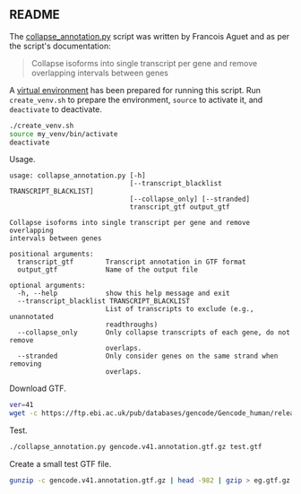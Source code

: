 ## README

The
[collapse_annotation.py](https://github.com/broadinstitute/gtex-pipeline/blob/master/gene_model/collapse_annotation.py)
script was written by Francois Aguet and as per the script's documentation:

>Collapse isoforms into single transcript per gene and remove overlapping
intervals between genes

A [virtual environment](https://docs.python.org/3/tutorial/venv.html) has been
  prepared for running this script. Run `create_venv.sh` to prepare the
  environment, `source` to activate it, and `deactivate` to deactivate.

```bash
./create_venv.sh
source my_venv/bin/activate
deactivate
```

Usage.

```
usage: collapse_annotation.py [-h]
                              [--transcript_blacklist TRANSCRIPT_BLACKLIST]
                              [--collapse_only] [--stranded]
                              transcript_gtf output_gtf

Collapse isoforms into single transcript per gene and remove overlapping
intervals between genes

positional arguments:
  transcript_gtf        Transcript annotation in GTF format
  output_gtf            Name of the output file

optional arguments:
  -h, --help            show this help message and exit
  --transcript_blacklist TRANSCRIPT_BLACKLIST
                        List of transcripts to exclude (e.g., unannotated
                        readthroughs)
  --collapse_only       Only collapse transcripts of each gene, do not remove
                        overlaps.
  --stranded            Only consider genes on the same strand when removing
                        overlaps.
```

Download GTF.

```bash
ver=41
wget -c https://ftp.ebi.ac.uk/pub/databases/gencode/Gencode_human/release_${ver}/gencode.v${ver}.annotation.gtf.gz
```

Test.

```bash
./collapse_annotation.py gencode.v41.annotation.gtf.gz test.gtf
```

Create a small test GTF file.

```bash
gunzip -c gencode.v41.annotation.gtf.gz | head -982 | gzip > eg.gtf.gz
```

